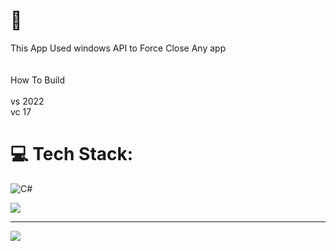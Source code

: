 # 💫 
This App Used windows API to Force Close Any app<br><br><br>How To Build<br><br>vs 2022 <br>vc 17


# 💻 Tech Stack:
![C#](https://img.shields.io/badge/c%23-%23239120.svg?style=for-the-badge&logo=csharp&logoColor=white)

![](https://github-readme-streak-stats.herokuapp.com/?user=Lolite-Go&theme=dark&hide_border=false)<br/>


---
[![](https://visitcount.itsvg.in/api?id=Lolite-Go&icon=0&color=0)](https://visitcount.itsvg.in)

